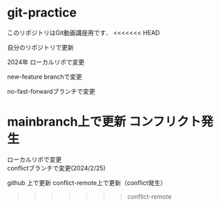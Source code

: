 # git-practice
このリポジトリはGit動画講座用です．
<<<<<<< HEAD

自分のリポジトリで更新


2024年
ローカルリポで変更

new-feature branchで変更


no-fast-forwardブランチで変更


mainbranch上で更新 コンフリクト発生
=======
ローカルリポで変更  
conflictブランチで変更(2024/2/25)

github 上で更新
conflict-remote上で更新（conflict発生）
>>>>>>> conflict-remote
